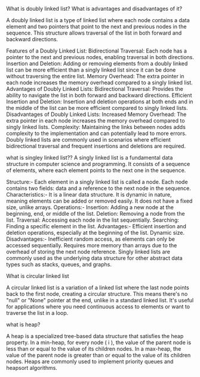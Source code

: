 What is doubly linked list? What is advantages and disadvantages of it?

A doubly linked list is a type of linked list where each node contains a data element and two pointers that point to the next and previous nodes in the sequence. This structure allows traversal of the list in both forward and backward directions.

Features of a Doubly Linked List:
Bidirectional Traversal: Each node has a pointer to the next and previous nodes, enabling traversal in both directions.
Insertion and Deletion: Adding or removing elements from a doubly linked list can be more efficient than a singly linked list since it can be done without traversing the entire list.
Memory Overhead: The extra pointer in each node increases the memory overhead compared to a singly linked list.
Advantages of Doubly Linked Lists:
Bidirectional Traversal: Provides the ability to navigate the list in both forward and backward directions.
Efficient Insertion and Deletion: Insertion and deletion operations at both ends and in the middle of the list can be more efficient compared to singly linked lists.
Disadvantages of Doubly Linked Lists:
Increased Memory Overhead: The extra pointer in each node increases the memory overhead compared to singly linked lists.
Complexity: Maintaining the links between nodes adds complexity to the implementation and can potentially lead to more errors.
Doubly linked lists are commonly used in scenarios where efficient bidirectional traversal and frequent insertions and deletions are required.


what is singley linked list??
A singly linked list is a fundamental data structure in computer science and programming. It consists of a sequence of elements, where each element points to the next one in the sequence.

Structure:-
Each element in a singly linked list is called a node.
Each node contains two fields: data and a reference to the next node in the sequence.
Characteristics:-
It is a linear data structure.
It is dynamic in nature, meaning elements can be added or removed easily.
It does not have a fixed size, unlike arrays.
Operations:-
Insertion: Adding a new node at the beginning, end, or middle of the list.
Deletion: Removing a node from the list.
Traversal: Accessing each node in the list sequentially.
Searching: Finding a specific element in the list.
Advantages:-
Efficient insertion and deletion operations, especially at the beginning of the list.
Dynamic size.
Disadvantages:-
Inefficient random access, as elements can only be accessed sequentially.
Requires more memory than arrays due to the overhead of storing the next node reference.
Singly linked lists are commonly used as the underlying data structure for other abstract data types such as stacks, queues, and graphs.


 
What is circular linked list 

A circular linked list is a variation of a linked list where the last node points back to the first node, creating a circular structure. This means there's no "null" or "None" pointer at the end, unlike in a standard linked list. It's useful for applications where you need continuous access to elements or want to traverse the list in a loop.


what is heap?

A heap is a specialized tree-based data structure that satisfies the heap property. In a min-heap, for every node \( i \), the value of the parent node is less than or equal to the value of its children nodes. In a max-heap, the value of the parent node is greater than or equal to the value of its children nodes. Heaps are commonly used to implement priority queues and heapsort algorithms.

